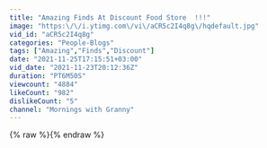```yaml
---
title: "Amazing Finds At Discount Food Store  !!!"
image: "https:\/\/i.ytimg.com\/vi\/aCR5c2I4q8g\/hqdefault.jpg"
vid_id: "aCR5c2I4q8g"
categories: "People-Blogs"
tags: ["Amazing","Finds","Discount"]
date: "2021-11-25T17:15:51+03:00"
vid_date: "2021-11-23T20:12:36Z"
duration: "PT6M50S"
viewcount: "4884"
likeCount: "982"
dislikeCount: "5"
channel: "Mornings with Granny"
---
```

{% raw %}{% endraw %}
